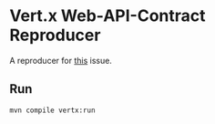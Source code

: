 # Vert.x Web-API-Contract Reproducer

A reproducer for [this]() issue.

## Run

```bash
mvn compile vertx:run
```
